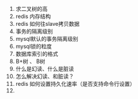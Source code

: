 1. 求二叉树的高
2. redis 内存结构
3. redis 如何往slave拷贝数据
4. 事务的隔离级别
5. mysql默认的事务隔离级别
6. mysql锁的粒度
7. 数据库索引的格式
8. B+树 、 B树
9. 什么是幻读、什么是脏读
10. 怎么解决幻读、和脏读？
11. redis 如何设置持久化速率（是否支持命令行设置）
12. 